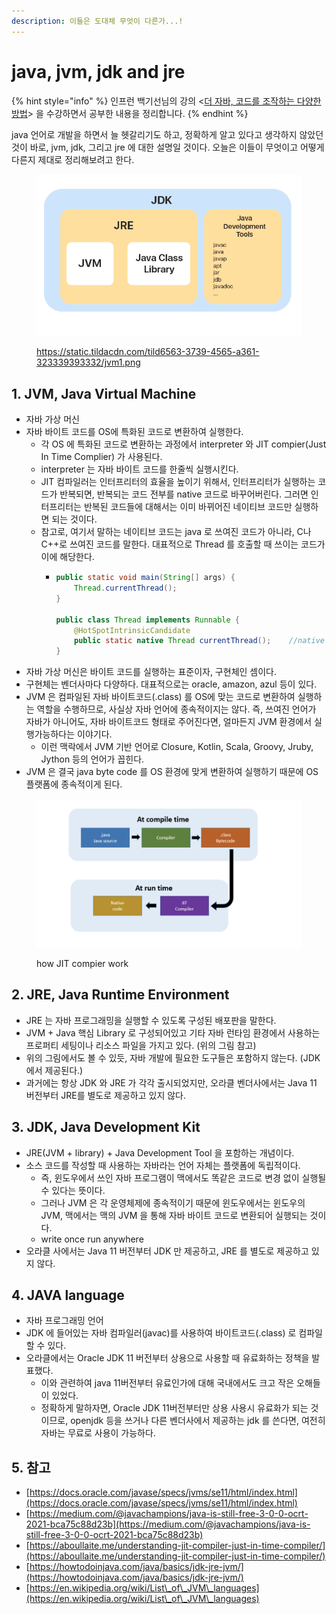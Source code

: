 ```yaml
---
description: 이들은 도대체 무엇이 다른가...!
---
```


# java, jvm, jdk and jre

{% hint style="info" %}
인프런 백기선님의 강의 <[더 자바, 코드를 조작하는 다양한 방법](https://www.inflearn.com/course/the-java-code-manipulation/dashboard)> 을 수강하면서 공부한 내용을 정리합니다.&#x20;
{% endhint %}



java 언어로 개발을 하면서 늘 헷갈리기도 하고, 정확하게 알고 있다고 생각하지 않았던 것이 바로, jvm, jdk, 그리고 jre 에 대한 설명일 것이다. 오늘은 이들이 무엇이고 어떻게 다른지 제대로 정리해보려고 한다.&#x20;

<figure><img src="../../.gitbook/assets/image (4) (1) (1).png" alt=""><figcaption><p><a href="https://static.tildacdn.com/tild6563-3739-4565-a361-323339393332/jvm1.png">https://static.tildacdn.com/tild6563-3739-4565-a361-323339393332/jvm1.png</a></p></figcaption></figure>

## 1. JVM, Java Virtual Machine&#x20;

* 자바 가상 머신
* 자바 바이트 코드를 OS에 특화된 코드로 변환하여 실행한다. &#x20;
  * 각 OS 에 특화된 코드로 변환하는 과정에서 interpreter 와 JIT compier(Just In Time Complier) 가 사용된다.&#x20;
  * interpreter 는 자바 바이트 코드를 한줄씩 실행시킨다.&#x20;
  * JIT 컴파일러는 인터프리터의 효율을 높이기 위해서, 인터프리터가 실행하는 코드가 반복되면, 반복되는 코드 전부를 native 코드로 바꾸어버린다. 그러면 인터프리터는 반복된 코드들에 대해서는 이미 바뀌어진 네이티브 코드만 실행하면 되는 것이다.&#x20;
  * 참고로, 여기서 말하는 네이티브 코드는 java 로 쓰여진 코드가 아니라, C나 C++로 쓰여진 코드를 말한다. 대표적으로 Thread 를 호출할 때 쓰이는 코드가 이에 해당한다.&#x20;
    * ```java
      public static void main(String[] args) {
          Thread.currentThread();
      }

      public class Thread implements Runnable {
          @HotSpotIntrinsicCandidate
          public static native Thread currentThread();    //native keyword! 
      }
      ```
* 자바 가상 머신은 바이트 코드를 실행하는 표준이자, 구현체인 셈이다.&#x20;
* 구현체는 벤더사마다 다양하다. 대표적으로는 oracle, amazon, azul 등이 있다.&#x20;
* JVM 은 컴파일된 자바 바이트코드(.class) 를 OS에 맞는 코드로 변환하여 실행하는 역할을 수행하므로, 사실상 자바 언어에 종속적이지는 않다. 즉, 쓰여진 언어가 자바가 아니어도, 자바 바이트코드 형태로 주어진다면, 얼마든지 JVM 환경에서 실행가능하다는 이야기다.&#x20;
  * 이런 맥락에서 JVM 기반 언어로 Closure, Kotlin, Scala, Groovy, Jruby, Jython 등의 언어가 꼽힌다.&#x20;
* JVM 은 결국 java byte code 를 OS 환경에 맞게 변환하여 실행하기 때문에 OS 플랫폼에 종속적이게 된다.&#x20;

<figure><img src="../../.gitbook/assets/image (2) (2).png" alt=""><figcaption><p>how JIT compier work </p></figcaption></figure>



## 2. JRE, Java Runtime Environment&#x20;

* JRE 는 자바 프로그래밍을 실행할 수 있도록 구성된 배포판을 말한다.&#x20;
* JVM + Java 핵심 Library 로 구성되어있고 기타 자바 런타임 환경에서 사용하는 프로퍼티 세팅이나 리소스 파일을 가지고 있다. (위의 그림 참고)
* 위의 그림에서도 볼 수 있듯, 자바 개발에 필요한 도구들은 포함하지 않는다. (JDK 에서 제공된다.)&#x20;
* 과거에는 항상 JDK 와 JRE 가 각각 출시되었지만, 오라클 벤더사에서는 Java 11 버전부터 JRE를 별도로 제공하고 있지 않다.&#x20;



## 3. JDK, Java Development Kit&#x20;

* JRE(JVM + library) + Java Development Tool 을 포함하는 개념이다.&#x20;
* 소스 코드를 작성할 때 사용하는 자바라는 언어 자체는 플랫폼에 독립적이다.&#x20;
  * 즉, 윈도우에서 쓰인 자바 프로그램이 맥에서도 똑같은 코드로 변경 없이 실행될 수 있다는 뜻이다. &#x20;
  * 그러나 JVM 은 각 운영체제에 종속적이기 때문에 윈도우에서는 윈도우의 JVM, 맥에서는 맥의 JVM 을 통해 자바 바이트 코드로 변환되어 실행되는 것이다.&#x20;
  * write once run anywhere
* 오라클 사에서는 Java 11 버전부터 JDK 만 제공하고, JRE 를 별도로 제공하고 있지 않다.&#x20;



## 4. JAVA language&#x20;

* 자바 프로그래밍 언어&#x20;
* JDK 에 들어있는 자바 컴파일러(javac)를 사용하여 바이트코드(.class) 로 컴파일 할 수 있다.&#x20;
* 오라클에서는 Oracle JDK 11 버전부터 상용으로 사용할 때 유료화하는 정책을 발표했다.&#x20;
  * 이와 관련하여 java 11버전부터 유료인가에 대해 국내에서도 크고 작은 오해들이 있었다.&#x20;
  * 정확하게 말하자면, Oracle JDK 11버전부터만 상용 사용시 유료화가 되는 것이므로, openjdk 등을 쓰거나 다른 벤더사에서 제공하는 jdk 를 쓴다면, 여전히 자바는 무료로 사용이 가능하다.&#x20;





## 5. 참고

* [https://docs.oracle.com/javase/specs/jvms/se11/html/index.html](https://docs.oracle.com/javase/specs/jvms/se11/html/index.html)
* [https://medium.com/@javachampions/java-is-still-free-3-0-0-ocrt-2021-bca75c88d23b](https://medium.com/@javachampions/java-is-still-free-3-0-0-ocrt-2021-bca75c88d23b)
* [https://aboullaite.me/understanding-jit-compiler-just-in-time-compiler/](https://aboullaite.me/understanding-jit-compiler-just-in-time-compiler/)
* [https://howtodoinjava.com/java/basics/jdk-jre-jvm/](https://howtodoinjava.com/java/basics/jdk-jre-jvm/)
* [https://en.wikipedia.org/wiki/List\_of\_JVM\_languages](https://en.wikipedia.org/wiki/List\_of\_JVM\_languages)
